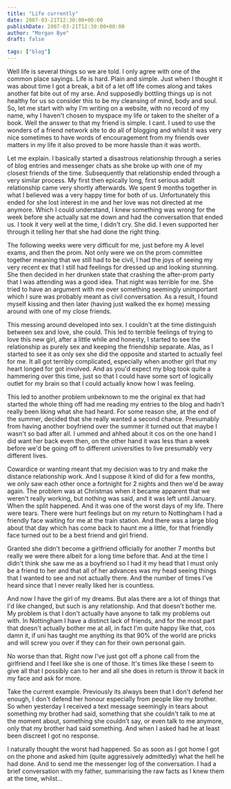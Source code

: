 ```yaml
---
title: "Life currently"
date: 2007-03-21T12:30:00+00:00
publishDate: 2007-03-21T12:30:00+00:00
author: "Morgan Bye"
draft: false

tags: ["blog"]
---
```


Well life is several things so we are told. I only agree with one of the common place sayings. Life is hard. Plain and simple. Just when I thought it was about time I got a break, a bit of a let off life comes along and takes another fat bite out of my arse. And supposedly bottling things up is not healthy for us so consider this to be my cleansing of mind, body and soul.
So, let me start with why I'm writing on a website, with no record of my name, why I haven't chosen to myspace my life or taken to the shelter of a book. Well the answer to that my friend is simple. I cant. I used to use the wonders of a friend network site to do all of blogging and whilst it was very nice sometimes to have words of encouragement from my friends over matters in my life it also proved to be more hassle than it was worth.

Let me explain. I basically started a disastrous relationship through a series of blog entries and messenger chats as she broke up with one of my closest friends of the time. Subsequently that relationship ended through a very similar process. My first then epically long, first serious adult relationship came very shortly afterwards. We spent 9 months together in what I believed was a very happy time for both of us. Unfortunately this ended for she lost interest in me and her love was not directed at me anymore. Which I could understand, I knew something was wrong for the week before she actually sat me down and had the conversation that ended us. I took it very well at the time, I didn't cry. She did. I even supported her through it telling her that she had done the right thing.

The following weeks were very difficult for me, just before my A level exams, and then the prom. Not only were we on the prom committee together meaning that we still had to be civil, I had the joys of seeing my very recent ex that I still had feelings for dressed up and looking stunning. She then decided in her drunken state that crashing the after-­prom party that I was attending was a good idea. That night was terrible for me. She tried to have an argument with me over something seemingly unimportant which I sure was probably meant as civil conversation. As a result, I found myself kissing and then later (having just walked the ex home) messing around with one of my close friends.

This messing around developed into sex. I couldn't at the time distinguish between sex and love, she could. This led to terrible feelings of trying to love this new girl, after a little while and honesty, I started to see the relationship as purely sex and keeping the friendship separate. Alas, as I started to see it as only sex she did the opposite and started to actually feel for me. It all got terribly complicated, especially when another girl that my heart longed for got involved. And as you'd expect my blog took quite a hammering over this time, just so that I could have some sort of logically outlet for my brain so that I could actually know how I was feeling.

This led to another problem unbeknown to me the original ex that had started the whole thing off had me reading my entries to the blog and hadn't really been liking what she had heard. For some reason she, at the end of the summer, decided that she really wanted a second chance. Presumably from having another boyfriend over the summer it turned out that maybe I wasn't so bad after all. I umm­ed and ahh­ed about it cos on the one hand I did want her back even then, on the other hand it was less than a week before we'd be going off to different universities to live presumably very different lives.

Cowardice or wanting meant that my decision was to try and make the distance relationship work. And I suppose it kind of did for a few months, we only saw each other once a fortnight for 2 nights and then we'd be away again. The problem was at Christmas when it became apparent that we weren't really working, but nothing was said, and it was left until January. When the split happened. And it was one of the worst days of my life. There were tears. There were hurt feelings but on my return to Nottingham I had a friendly face waiting for me at the train station. And there was a large blog about that day which has come back to haunt me a little, for that friendly face turned out to be a best friend and girl friend.

Granted she didn't become a girlfriend officially for another 7 months but really we were there albeit for a long time before that. And at the time I didn't think she saw me as a boyfriend so I had it my head that I must only be a friend to her and that all of her advances was my head seeing things that I wanted to see and not actually there. And the number of times I've heard since that I never really liked her is countless.

And now I have the girl of my dreams. But alas there are a lot of things that I'd like changed, but such is any relationship. And that doesn't bother me. My problem is that I don't actually have anyone to talk my problems out with. In Nottingham I have a distinct lack of friends, and for the most part that doesn't actually bother me at all, in fact I'm quite happy like that, cos damn it, if uni has taught me anything its that 90% of the world are pricks and will screw you over if they can for their own personal gain.

No worse than that. Right now I've just got off a phone call from the girlfriend and I feel like she is one of those. It's times like these I seem to give all that I possibly can to her and all she does in return is throw it back in my face and ask for more.

Take the current example. Previously its always been that I don't defend her enough, I don't defend her honour especially from people like my brother. So when yesterday I received a text message seemingly in tears about something my brother had said, something that she couldn't talk to me at the moment about, something she couldn't say, or even talk to me anymore, only that my brother had said something. And when I asked had he at least been discreet I got no response.

I naturally thought the worst had happened. So as soon as I got home I got on the phone and asked him (quite aggressively admittedly) what the hell he had done. And to send me the messenger log of the conversation. I had a brief conversation with my father, summarising the raw facts as I knew them at the time, whilst... <extract truncated>
